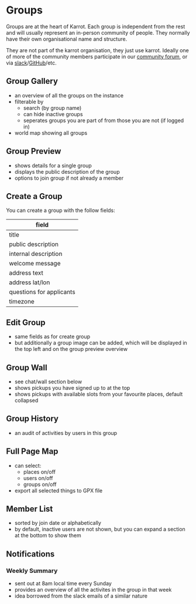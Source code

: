 # Groups

Groups are at the heart of Karrot. Each group is independent from the rest and will usually represent an in-person community of people. They normally have their own organisational name and structure.

They are not part of the karrot organisation, they just use karrot. Ideally one of more of the community members participate in our [community forum](https://community.foodsaving.world/), or via [slack](https://slackin.yunity.org/)/[GitHub](https://github.com/yunity/karrot-frontend)/etc.

## Group Gallery

- an overview of all the groups on the instance
- filterable by
    - search (by group name)
    - can hide inactive groups
    - seperates groups you are part of from those you are not (if logged in)
- world map showing all groups

## Group Preview

- shows details for a single group
- displays the public description of the group
- options to join group if not already a member

## Create a Group

You can create a group with the follow fields:

| field |
|-|
| title |
| public description |
| internal description |
| welcome message |
| address text |
| address lat/lon |
| questions for applicants |
| timezone |

## Edit Group

- same fields as for create group
- but additionally a group image can be added, which will be displayed in the top left and on the group preview overview

## Group Wall

- see chat/wall section below
- shows pickups you have signed up to at the top
- shows pickups with available slots from your favourite places, default collapsed

## Group History

- an audit of activities by users in this group

## Full Page Map

- can select:
    - places on/off
    - users on/off
    - groups on/off
- export all selected things to GPX file

## Member List

- sorted by join date or alphabetically
- by default, inactive users are not shown, but you can expand a section at the bottom to show them

## Notifications

### Weekly Summary

- sent out at 8am local time every Sunday
- provides an overview of all the activites in the group in that week
- idea borrowed from the slack emails of a similar nature
